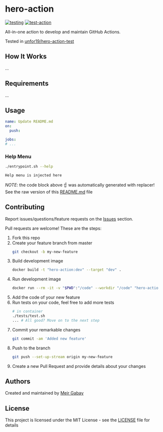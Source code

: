 # hero-action

[![testing](https://github.com/unfor19/hero-action/workflows/testing/badge.svg)](https://github.com/unfor19/hero-action/actions?query=workflow%3Atesting)
[![test-action](https://github.com/unfor19/hero-action-test/workflows/test-action/badge.svg)](https://github.com/unfor19/hero-action-test/actions?query=workflow%3Atest-action)


All-in-one action to develop and maintain GitHub Actions.

Tested in [unfor19/hero-action-test](https://github.com/unfor19/hero-action-test/actions?query=workflow%3Atest-action)

## How It Works

...

## Requirements

...

## Usage

```yaml
name: Update README.md
on:
  push:

jobs:
# ...
```

### Help Menu

```bash
./entrypoint.sh --help
```

<!-- help_menu_start -->

```bash
Help menu is injected here
```
<!-- help_menu_end -->

_NOTE_: the code block above :point_up: was automatically generated with replacer! See the raw version of this [README.md](https://raw.githubusercontent.com/unfor19/hero-action/master/README.md) file

## Contributing

Report issues/questions/feature requests on the [Issues](https://github.com/unfor19/hero-action/issues) section.

Pull requests are welcome! These are the steps:

1. Fork this repo
1. Create your feature branch from master
   ```bash
   git checkout -b my-new-feature
   ```
2. Build development image
   ```bash
   docker build -t "hero-action:dev" --target "dev" .
   ```
3. Run development image
   ```bash
   docker run --rm -it -v "$PWD":"/code" --workdir "/code" "hero-action:dev"
   ```
4. Add the code of your new feature
5. Run tests on your code, feel free to add more tests
   ```bash
   # in container
   ./tests/test.sh
   ... # All good? Move on to the next step
   ```
6. Commit your remarkable changes
   ```bash
   git commit -am 'Added new feature'
   ```
7. Push to the branch
   ```bash
   git push --set-up-stream origin my-new-feature
   ```
8. Create a new Pull Request and provide details about your changes

## Authors

Created and maintained by [Meir Gabay](https://github.com/unfor19)

## License

This project is licensed under the MIT License - see the [LICENSE](https://github.com/unfor19/hero-action/blob/master/LICENSE) file for details
